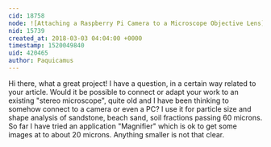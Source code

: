 ```yaml
---
cid: 18758
node: ![Attaching a Raspberry Pi Camera to a Microscope Objective Lens](../notes/partsandcrafts/02-15-2018/2-attaching-your-raspberry-pi-camera-to-a-microscope-objective-lens)
nid: 15739
created_at: 2018-03-03 04:04:00 +0000
timestamp: 1520049840
uid: 420465
author: Paquicamus
---
```


Hi there, what a great project! 
I have a question, in a certain way related to your article.
Would it be possible to connect or adapt your work to an existing "stereo microscope", quite old and I have been thinking to somehow connect to a camera or even a PC?
I use it for particle size and shape analysis of sandstone, beach sand, soil fractions passing 60 microns. So far I have tried an application "Magnifier" which is ok to get some images at to about 20 microns. Anything smaller is not that clear. 